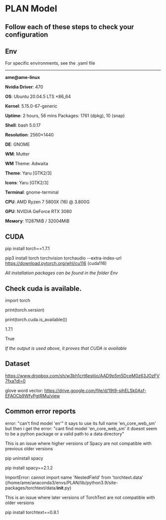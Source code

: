 # PLAN Model

## Follow each of these steps to check your configuration

## Env
For specific environments, see the .yaml file

-------------
**ame@ame-linux**

**Nvidia Driver**: 470

**OS**: Ubuntu 20.04.5 LTS ×86_64

**Kernel**: 5.15.0-67-generic

**Uptime**: 2 hours, 56 mins Packages: 1761 (dpkg), 10 (snap)

**Shell**: bash 5.0.17

**Resolution**: 2560×1440

**DE**: GNOME

**WM**: Mutter

**WM** Theme: Adwaita

**Theme**: Yaru [GTK2/3]

**Icons**: Yaru [GTK2/3]

**Terminal**: gnome-terminal

**CPU**: AMD Ryzen 7 5800X (16) @ 3.800G 

**GPU**: NVIDIA GeForce RTX 3080

**Мемогу**: 11287МіВ / 32004MiB

## CUDA
pip install torch==1.7.1

pip3 install torch torchvision torchaudio --extra-index-url https://download.pytorch.org/whl/cu116         (cuda116)

*All installation packages can be found in the folder Env*

## Check cuda is available.
import torch

print(torch._version_)

print(torch.cuda.is_available())

1.7.1

True

*If the output is used above, it proves that CUDA is available*

## Dataset
https://www.dropbox.com/sh/w3bh1crt6estijo/AAD9p5m5DceM0z63JOzFV7fxa?dl=0

glove word vector: https://drive.google.com/file/d/19t9-sihELSk0Asf-EFAOCb9WfyPgtRMu/view

## Common error reports

error: "can't find model 'en'" it says to use its full name 'en_core_web_sm' but then i get the error: "cant find model 'en_core_web_sm' it doesnt seem to be a python package or a valid path to a data directory"

This is an issue where higher versions of Spacy are not compatible with previous older versions

pip uninstall spacy

pip install spacy==2.1.2

ImportError: cannot import name 'NestedField' from 'torchtext.data' (/home/ame/anaconda3/envs/PLAN/lib/python3.9/site-packages/torchtext/data/__init__.py)

This is an issue where later versions of TorchText are not compatible with older versions

pip install torchtext==0.8.1
